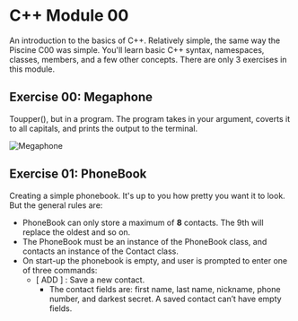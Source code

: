 # C++ Module 00

An introduction to the basics of C++. Relatively simple, the same way the Piscine C00 was simple.
You'll learn basic C++ syntax, namespaces, classes, members, and a few other concepts. There are only 3 exercises in this module.

## Exercise 00: Megaphone
Toupper(), but in a program. The program takes in your argument, coverts it to all capitals, and prints the output to the terminal. 

![Megaphone](https://media.discordapp.net/attachments/989407433858375683/1082515953243406336/Screenshot_2023-03-07_at_12.10.20.png?width=1714&height=374)

## Exercise 01: PhoneBook
Creating a simple phonebook. It's up to you how pretty you want it to look. But the general rules are:
* PhoneBook can only store a maximum of **8** contacts. The 9th will replace the oldest and so on.
* The PhoneBook must be an instance of the PhoneBook class, and contacts an instance of the Contact class.
* On start-up the phonebook is empty, and user is prompted to enter one of three commands:
	* [ ADD ] : Save a new contact.
		* The contact fields are: first name, last name, nickname, phone number, and
darkest secret. A saved contact can’t have empty fields.